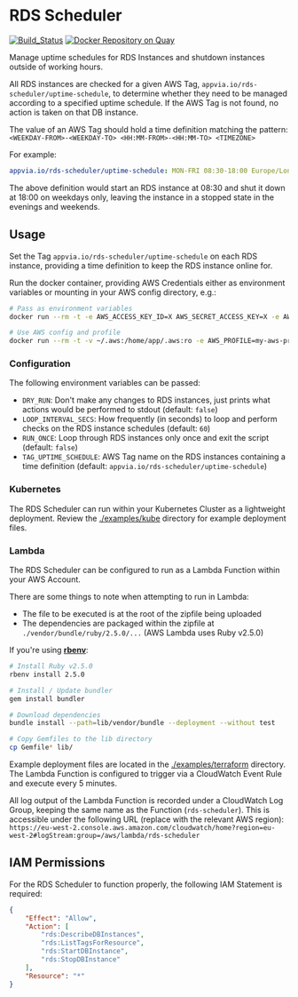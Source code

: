 # RDS Scheduler

[![Build_Status](https://circleci.com/gh/appvia/rds-scheduler.svg?style=svg)](https://circleci.com/gh/appvia/rds-scheduler) [![Docker Repository on Quay](https://quay.io/repository/appvia/rds-scheduler/status "Docker Repository on Quay")](https://quay.io/repository/appvia/rds-scheduler)

Manage uptime schedules for RDS Instances and shutdown instances outside of working hours.

All RDS instances are checked for a given AWS Tag, `appvia.io/rds-scheduler/uptime-schedule`, to determine whether they need to be managed according to a specified uptime schedule. If the AWS Tag is not found, no action is taken on that DB instance.

The value of an AWS Tag should hold a time definition matching the pattern: `<WEEKDAY-FROM>-<WEEKDAY-TO> <HH:MM-FROM>-<HH:MM-TO> <TIMEZONE>`

For example:
```yml
appvia.io/rds-scheduler/uptime-schedule: MON-FRI 08:30-18:00 Europe/London
```

The above definition would start an RDS instance at 08:30 and shut it down at 18:00 on weekdays only, leaving the instance in a stopped state in the evenings and weekends.

## Usage

Set the Tag `appvia.io/rds-scheduler/uptime-schedule` on each RDS instance, providing a time definition to keep the RDS instance online for.

Run the docker container, providing AWS Credentials either as environment variables or mounting in your AWS config directory, e.g.:

```bash
# Pass as environment variables
docker run --rm -t -e AWS_ACCESS_KEY_ID=X AWS_SECRET_ACCESS_KEY=X -e AWS_REGION=eu-west-2 quay.io/appvia/rds-scheduler

# Use AWS config and profile
docker run --rm -t -v ~/.aws:/home/app/.aws:ro -e AWS_PROFILE=my-aws-profile quay.io/appvia/rds-scheduler
```

### Configuration

The following environment variables can be passed:
- `DRY_RUN`: Don't make any changes to RDS instances, just prints what actions would be performed to stdout (default: `false`)
- `LOOP_INTERVAL_SECS`: How frequently (in seconds) to loop and perform checks on the RDS instance schedules (default: `60`)
- `RUN_ONCE`: Loop through RDS instances only once and exit the script (default: `false`)
- `TAG_UPTIME_SCHEDULE`: AWS Tag name on the RDS instances containing a time definition (default: `appvia.io/rds-scheduler/uptime-schedule`)

### Kubernetes

The RDS Scheduler can run within your Kubernetes Cluster as a lightweight deployment. Review the [./examples/kube](./examples/kube) directory for example deployment files.

### Lambda

The RDS Scheduler can be configured to run as a Lambda Function within your AWS Account.

There are some things to note when attempting to run in Lambda:
- The file to be executed is at the root of the zipfile being uploaded
- The dependencies are packaged within the zipfile at `./vendor/bundle/ruby/2.5.0/...` (AWS Lambda uses Ruby v2.5.0)

If you're using **[rbenv](https://github.com/rbenv/rbenv)**:
```bash
# Install Ruby v2.5.0
rbenv install 2.5.0

# Install / Update bundler
gem install bundler

# Download dependencies
bundle install --path=lib/vendor/bundle --deployment --without test

# Copy Gemfiles to the lib directory
cp Gemfile* lib/
```

Example deployment files are located in the [./examples/terraform](./examples/terraform) directory. The Lambda Function is configured to trigger via a CloudWatch Event Rule and execute every 5 minutes.

All log output of the Lambda Function is recorded under a CloudWatch Log Group, keeping the same name as the Function (`rds-scheduler`). This is accessible under the following URL (replace with the relevant AWS region): `https://eu-west-2.console.aws.amazon.com/cloudwatch/home?region=eu-west-2#logStream:group=/aws/lambda/rds-scheduler`

## IAM Permissions

For the RDS Scheduler to function properly, the following IAM Statement is required:
```json
{
    "Effect": "Allow",
    "Action": [
        "rds:DescribeDBInstances",
        "rds:ListTagsForResource",
        "rds:StartDBInstance",
        "rds:StopDBInstance"
    ],
    "Resource": "*"
}
```

